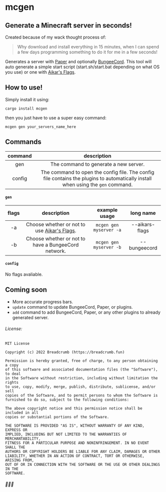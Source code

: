 # mcgen

## Generate a Minecraft server in seconds!

Created because of my wack thought process of:

> Why download and install everything in 15 minutes, when I can spend a few days programming something to do it for me in a few seconds!

Generates a server with [Paper](https://papermc.io) and optionally [BungeeCord](https://www.spigotmc.org/threads/1-8-1-15-bungeecord.392/). This tool will auto generate a simple start script (start.sh/start.bat depending on what OS you use) or one with [Aikar's Flags](https://aikar.co/mcflags.html).

## How to use!

Simply install it using:

```
cargo install mcgen
```

then you just have to use a super easy command:

```
mcgen gen your_servers_name_here
```

## Commands

|command|description|
|  :-:  |    :-:    |
|gen    |The command to generate a new server.|
|config |The command to open the config file. The config file contains the plugins to automatically install when using the `gen` command.|

#### `gen`

|flags|description|example usage|long name|
| :-: |    :-:    |     :-:     |   :-:   |
|-a   | Choose whether or not to use [Aikar's Flags](https://aikar.co/mcflags.html).|`mcgen gen myserver -a`|--aikars-flags|
|-b   | Choose whether or not to have a BungeeCord network.|`mcgen gen myserver -b`|--bungeecord|

#### `config`

No flags avaliable.

## Coming soon

- More accurate progress bars. 
- `update` command to update BungeeCord, Paper, or plugins.
- `add` command to add BungeeCord, Paper, or any other plugins to already generated server.

###### License:

    MIT License

    Copyright (c) 2022 Breadcrumb (https://breadcrumb.fun)

    Permission is hereby granted, free of charge, to any person obtaining a copy
    of this software and associated documentation files (the "Software"), to deal
    in the Software without restriction, including without limitation the rights
    to use, copy, modify, merge, publish, distribute, sublicense, and/or sell
    copies of the Software, and to permit persons to whom the Software is
    furnished to do so, subject to the following conditions:

    The above copyright notice and this permission notice shall be included in all
    copies or substantial portions of the Software.

    THE SOFTWARE IS PROVIDED "AS IS", WITHOUT WARRANTY OF ANY KIND, EXPRESS OR
    IMPLIED, INCLUDING BUT NOT LIMITED TO THE WARRANTIES OF MERCHANTABILITY,
    FITNESS FOR A PARTICULAR PURPOSE AND NONINFRINGEMENT. IN NO EVENT SHALL THE
    AUTHORS OR COPYRIGHT HOLDERS BE LIABLE FOR ANY CLAIM, DAMAGES OR OTHER
    LIABILITY, WHETHER IN AN ACTION OF CONTRACT, TORT OR OTHERWISE, ARISING FROM,
    OUT OF OR IN CONNECTION WITH THE SOFTWARE OR THE USE OR OTHER DEALINGS IN THE
    SOFTWARE.

###### 🌾🌾🌾
